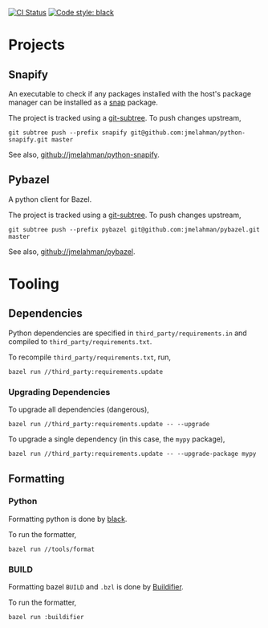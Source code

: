 [![CI Status](https://github.com/jmelahman/monorepo/actions/workflows/main.yml/badge.svg)](https://github.com/jmelahman/monorepo/actions/workflows/main.yml)
[![Code style: black](https://img.shields.io/badge/code%20style-black-000000.svg)](https://github.com/psf/black)

# Projects

## Snapify

An executable to check if any packages installed with the host's package manager can be installed
as a [snap](https://snapcraft.io/) package.

The project is tracked using a [git-subtree](https://github.com/git/git/blob/master/contrib/subtree/git-subtree.txt).
To push changes upstream,

```shell
git subtree push --prefix snapify git@github.com:jmelahman/python-snapify.git master
```

See also, [github://jmelahman/python-snapify](https://github.com/jmelahman/python-snapify).

## Pybazel

A python client for Bazel.

The project is tracked using a [git-subtree](https://github.com/git/git/blob/master/contrib/subtree/git-subtree.txt).
To push changes upstream,

```shell
git subtree push --prefix pybazel git@github.com:jmelahman/pybazel.git master
```

See also, [github://jmelahman/pybazel](https://github.com/jmelahman/pybazel).

# Tooling

## Dependencies

Python dependencies are specified in `third_party/requirements.in` and compiled to
`third_party/requirements.txt`.

To recompile `third_party/requirements.txt`, run,

```shell
bazel run //third_party:requirements.update
```

### Upgrading Dependencies

To upgrade all dependencies (dangerous),

```shell
bazel run //third_party:requirements.update -- --upgrade
```

To upgrade a single dependency (in this case, the `mypy` package),

```shell
bazel run //third_party:requirements.update -- --upgrade-package mypy
```

## Formatting

### Python

Formatting python is done by [black](https://github.com/psf/black).

To run the formatter,

```shell
bazel run //tools/format
```

### BUILD

Formatting bazel `BUILD` and `.bzl` is done by [Buildifier](https://github.com/bazelbuild/buildtools/tree/master/buildifier).

To run the formatter,

```shell
bazel run :buildifier
```
